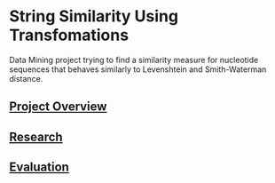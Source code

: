 # String Similarity Using Transfomations

Data Mining project trying to find a similarity measure for nucleotide sequences that behaves similarly to Levenshtein and Smith-Waterman distance.

## [Project Overview](https://github.com/egonelbre/tranprox/blob/master/project.md)

## [Research](https://github.com/egonelbre/tranprox/blob/master/research/index.md)

## [Evaluation](https://github.com/egonelbre/tranprox/blob/master/evaluation/index.md)